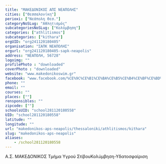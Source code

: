```yaml
---
title: "ΜΑΚΕΔΟΝΙΚΟΣ ΑΠΣ ΝΕΑΠΟΛΗΣ"
cities: ["Θεσσαλονίκη"]
perioxi: ["Νεάπολη Θεσ."]
categoryNoSLug: "Αθλητισμός"
subcategoriesNoSLug: ["Κολύμβηση"]
categories: ["athlitismos"]
subcategories: ["kithara"]
orgUID: "org241120180405"
organisation: "ΣΑΠΚ ΝΕΑΠΟΛΗΣ"
orgurl: "org241120180405-sapk-neapolis"
address: "ΝΕΑΠΟΛΗ, 56728"
logoimg: ""
profilePhoto : "downloaded"
coverPhoto : "downloaded"
website: "www.makedonikoswim.gr"
facebook: "www.facebook.com/%CE%9C%CE%B1%CE%BA%CE%B5%CE%B4%CE%BF%CE%BD%CE%B9%CE%BA%CF%8C%CF%82-%CE%9A%CE%BF%CE%BB%CF%8D%CE%BC%CE%B2%CE%B7%CF%83%CE%B7-370258642205/"
phone: ""
email: ""
courses: ""
places: [""]
rensponsibles: ""
zipcode: [""]
schoolsUID: "school281120180558"
UID: "school281120180558"
latitude: ""
longitude: ""
url: "makedonikos-aps-neapolis/thessaloniki/athlitismos/kithara"
slug: "makedonikos-aps-neapolis"
aliases:
    - /school281120180558
---
```



Α.Σ. ΜΑΚΕΔΟΝΙΚΟΣ Τμήμα Υγρού ΣτίβουΚολύμβηση-Υδατοσφαίριση

